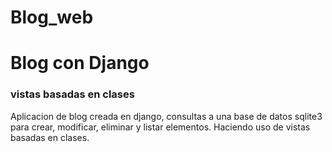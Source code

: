# Blog_web

<h1>Blog con Django</h1>
<h3>vistas basadas en clases</h3>

<p>
    Aplicacion de blog creada en django,
    consultas a una base de datos sqlite3
    para crear, modificar, eliminar y
    listar elementos.
    Haciendo uso de vistas basadas en clases.
</p>